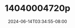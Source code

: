 --- 
title: "14040004720p"
description: "download  video bokep 14040004720p simontok video full terbaru"
date: 2024-06-14T03:34:55-08:00
file_code: "v7mm6wqt5c9o"
draft: false
cover: "mkcj3prd9hz1xngh.jpg"
tags: ["indo", "bokep-indo", "bokep-viral", "bokep-ig"]
length: 251
fld_id: "1483117"
foldername: "Arachu update"
categories: ["Arachu update"]
views: 0
---